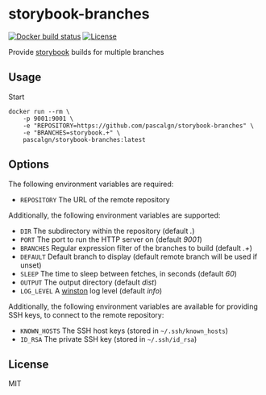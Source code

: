 # storybook-branches

[![Docker build status](https://img.shields.io/docker/build/pascalgn/storybook-branches.svg?style=flat-square)](https://hub.docker.com/r/pascalgn/storybook-branches/) [![License](https://img.shields.io/badge/license-MIT-blue.svg?style=flat-square)](https://github.com/pascalgn/storybook-branches/blob/master/LICENSE)

Provide [storybook](https://storybook.js.org/) builds for multiple branches

## Usage

Start 

    docker run --rm \
        -p 9001:9001 \
        -e "REPOSITORY=https://github.com/pascalgn/storybook-branches" \
        -e "BRANCHES=storybook.+" \
        pascalgn/storybook-branches:latest

## Options

The following environment variables are required:

* `REPOSITORY` The URL of the remote repository

Additionally, the following environment variables are supported:

* `DIR` The subdirectory within the repository (default _._)
* `PORT` The port to run the HTTP server on (default _9001_)
* `BRANCHES` Regular expression filter of the branches to build (default _.+_)
* `DEFAULT` Default branch to display (default remote branch will be used if unset)
* `SLEEP` The time to sleep between fetches, in seconds (default _60_)
* `OUTPUT` The output directory (default _dist_)
* `LOG_LEVEL` A [winston](https://github.com/winstonjs/winston) log level (default _info_)

Additionally, the following environment variables are available for
providing SSH keys, to connect to the remote repository:

* `KNOWN_HOSTS` The SSH host keys (stored in `~/.ssh/known_hosts`)
* `ID_RSA` The private SSH key (stored in `~/.ssh/id_rsa`)

## License

MIT

